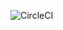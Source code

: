 ![CircleCI](https://circleci.com/gh/skhaz/redneighbor.png?style=shield&circle-token=b61c6c7088a02e00c6ffa27f1b4cf659fb26a6b5)
